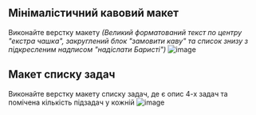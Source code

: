 ## Мінімалістичний кавовий макет
Виконайте верстку макету 
*(Великий форматований текст по центру "екстра чашка", закруглений блок "замовити каву" та список знизу з підкресленим надписом "надіслати Баристі")*
![image](https://user-images.githubusercontent.com/9075641/201310804-158d277a-7724-47e4-a4a6-0d98537a236b.png)

## Макет списку задач
Виконайте верстку макету списку задач, де є опис 4-х задач та помічена кількість підзадач у кожній
![image](https://user-images.githubusercontent.com/9075641/201311828-728dc3b9-5cd0-4efe-b6f5-152d15306e24.png)